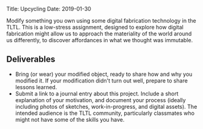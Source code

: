 Title: Upcycling
Date: 2019-01-30

Modify something you own using some digital fabrication technology in the TLTL. This is a low-stress assignment, designed to explore how digital fabrication might allow us to approach the materiality of the world around us differently, to discover affordances in what we thought was immutable. 

## Deliverables

- Bring (or wear) your modified object, ready to share how and why you modified it. If your modification didn't turn out well, prepare to share lessons learned. 
- Submit a link to a journal entry about this project. Include a short explanation of your motivation, and document your process (ideally including photos of sketches, work-in-progress, and digital assets). The intended audience is the TLTL community, particularly classmates who might not have some of the skills you have. 
